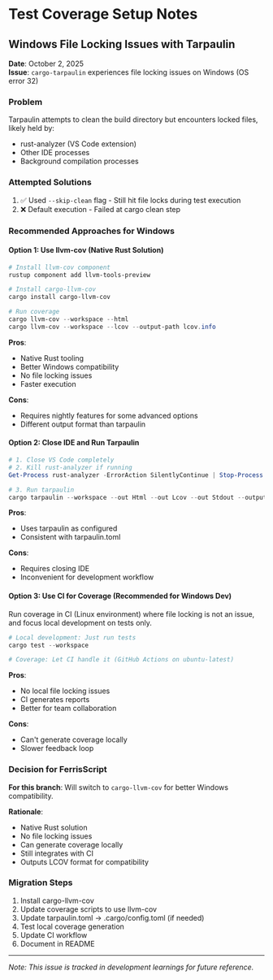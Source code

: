 # Test Coverage Setup Notes

## Windows File Locking Issues with Tarpaulin

**Date**: October 2, 2025  
**Issue**: `cargo-tarpaulin` experiences file locking issues on Windows (OS error 32)

### Problem
Tarpaulin attempts to clean the build directory but encounters locked files, likely held by:
- rust-analyzer (VS Code extension)
- Other IDE processes
- Background compilation processes

### Attempted Solutions
1. ✅ Used `--skip-clean` flag - Still hit file locks during test execution
2. ❌ Default execution - Failed at cargo clean step

### Recommended Approaches for Windows

#### Option 1: Use llvm-cov (Native Rust Solution)
```powershell
# Install llvm-cov component
rustup component add llvm-tools-preview

# Install cargo-llvm-cov
cargo install cargo-llvm-cov

# Run coverage
cargo llvm-cov --workspace --html
cargo llvm-cov --workspace --lcov --output-path lcov.info
```

**Pros**:
- Native Rust tooling
- Better Windows compatibility
- No file locking issues
- Faster execution

**Cons**:
- Requires nightly features for some advanced options
- Different output format than tarpaulin

#### Option 2: Close IDE and Run Tarpaulin
```powershell
# 1. Close VS Code completely
# 2. Kill rust-analyzer if running
Get-Process rust-analyzer -ErrorAction SilentlyContinue | Stop-Process

# 3. Run tarpaulin
cargo tarpaulin --workspace --out Html --out Lcov --out Stdout --output-dir target/coverage
```

**Pros**:
- Uses tarpaulin as configured
- Consistent with tarpaulin.toml

**Cons**:
- Requires closing IDE
- Inconvenient for development workflow

#### Option 3: Use CI for Coverage (Recommended for Windows Dev)
Run coverage in CI (Linux environment) where file locking is not an issue, and focus local development on tests only.

```powershell
# Local development: Just run tests
cargo test --workspace

# Coverage: Let CI handle it (GitHub Actions on ubuntu-latest)
```

**Pros**:
- No local file locking issues
- CI generates reports
- Better for team collaboration

**Cons**:
- Can't generate coverage locally
- Slower feedback loop

### Decision for FerrisScript

**For this branch**: Will switch to `cargo-llvm-cov` for better Windows compatibility.

**Rationale**:
- Native Rust solution
- No file locking issues
- Can generate coverage locally
- Still integrates with CI
- Outputs LCOV format for compatibility

### Migration Steps
1. Install cargo-llvm-cov
2. Update coverage scripts to use llvm-cov
3. Update tarpaulin.toml → .cargo/config.toml (if needed)
4. Test local coverage generation
5. Update CI workflow
6. Document in README

---

*Note: This issue is tracked in development learnings for future reference.*
